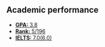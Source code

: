 ## Academic performance

<ul style="margin:0 0 5px;">
  <li>
    <a href="/assets/supporting_files/chengjidan.pdf"><autocolor><b>GPA: </b>3.8</autocolor></a>
  </li>      


  <li>
    <a href="/assets/supporting_files/paiming.pdf"><autocolor><b>Rank: </b>5/196</autocolor></a>
  </li>     


  <li>
    <a href="/assets/supporting_files/IELTS.pdf"><autocolor><b>IELTS: </b>7.0(6.0)</autocolor></a>
  </li>     

</ul>